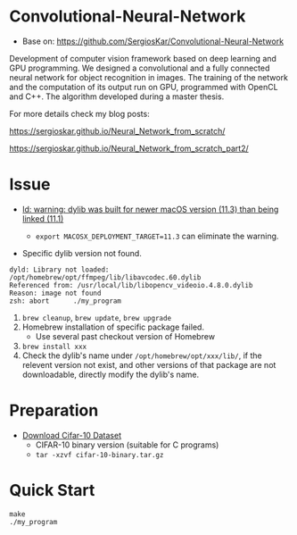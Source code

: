 # Convolutional-Neural-Network
* Base on: https://github.com/SergiosKar/Convolutional-Neural-Network

Development of computer vision framework based on deep learning and  GPU programming. We designed a convolutional and a fully connected neural network for object recognition in images. The training of the network and the computation of its output run on GPU, programmed with OpenCL and C++. The algorithm developed during a master thesis.

For more details check my blog posts:

https://sergioskar.github.io/Neural_Network_from_scratch/

https://sergioskar.github.io/Neural_Network_from_scratch_part2/

# Issue
* [ld: warning: dylib was built for newer macOS version (11.3) than being linked (11.1)](https://stackoverflow.com/questions/71112682/ld-warning-dylib-was-built-for-newer-macos-version-11-3-than-being-linked-1)
    * `export MACOSX_DEPLOYMENT_TARGET=11.3` can eliminate the warning.

* Specific dylib version not found.
```
dyld: Library not loaded: /opt/homebrew/opt/ffmpeg/lib/libavcodec.60.dylib  
Referenced from: /usr/local/lib/libopencv_videoio.4.8.0.dylib
Reason: image not found
zsh: abort      ./my_program
```
1. `brew cleanup`, `brew update`, `brew upgrade`
2. Homebrew installation of specific package failed.
    * Use several past checkout version of Homebrew
3. `brew install xxx`
4. Check the dylib's name under `/opt/homebrew/opt/xxx/lib/`, if the relevent version not exist, and other versions of that package are not downloadable, directly modify the dylib's name.

# Preparation
* [Download Cifar-10 Dataset](https://www.cs.toronto.edu/~kriz/cifar.html)
    * CIFAR-10 binary version (suitable for C programs)
    * `tar -xzvf cifar-10-binary.tar.gz`

# Quick Start
```
make
./my_program
```